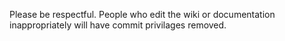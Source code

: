 Please be respectful. People who edit the wiki or documentation inappropriately will have commit privilages removed.
